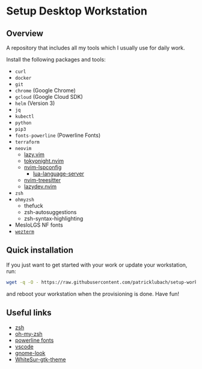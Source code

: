 # Setup Desktop Workstation

## Overview

A repository that includes all my tools which I usually use for daily work.

Install the following packages and tools:

- `curl`
- `docker`
- `git`
- `chrome` (Google Chrome)
- `gcloud` (Google Cloud SDK)
- `helm` (Version 3)
- `jq`
- `kubectl`
- `python`
- `pip3`
- `fonts-powerline` (Powerline Fonts)
- `terraform`
- `neovim`
  - [lazy.vim](https://github.com/folke/lazy.nvim)
  - [tokyonight.nvim](https://github.com/folke/tokyonight.nvim)
  - [nvim-lspconfig](https://github.com/neovim/nvim-lspconfig)
    - [lua-language-server](https://luals.github.io/#neovim-install)
  - [nvim-treesitter](https://github.com/nvim-treesitter/nvim-treesitter)
  - [lazydev.nvim](https://github.com/folke/lazydev.nvim)
- `zsh`
- `ohmyzsh`
  - thefuck
  - zsh-autosuggestions
  - zsh-syntax-highlighting
- MesloLGS NF fonts
- [`wezterm`](https://copr.fedorainfracloud.org/coprs/wezfurlong/wezterm-nightly/)

## Quick installation

If you just want to get started with your work or update your workstation, run:

```bash
wget -q -O - https://raw.githubusercontent.com/patricklubach/setup-workstation/main/install.sh | bash
```

and reboot your workstation when the provisioning is done. Have fun!

## Useful links

- [zsh](https://github.com/ohmyzsh/ohmyzsh/wiki/Installing-ZSH)
- [oh-my-zsh](https://github.com/ohmyzsh/ohmyzsh)
- [powerline fonts](https://github.com/powerline/fonts)
- [vscode](https://github.com/racoon63/vscode)
- [gnome-look](https://www.gnome-look.org/s/Gnome/browse/)
- [WhiteSur-gtk-theme](https://github.com/vinceliuice/WhiteSur-gtk-theme)

